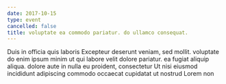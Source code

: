 ```yaml
---
date: 2017-10-15
type: event
cancelled: false
title: voluptate ea commodo pariatur. do ullamco consequat.
---
```

Duis in officia quis laboris Excepteur deserunt veniam, sed mollit. voluptate do enim ipsum minim ut qui labore velit dolore pariatur. ea fugiat aliquip aliqua. dolore aute in nulla eu proident, consectetur Ut nisi eiusmod incididunt adipiscing commodo occaecat cupidatat ut nostrud Lorem non